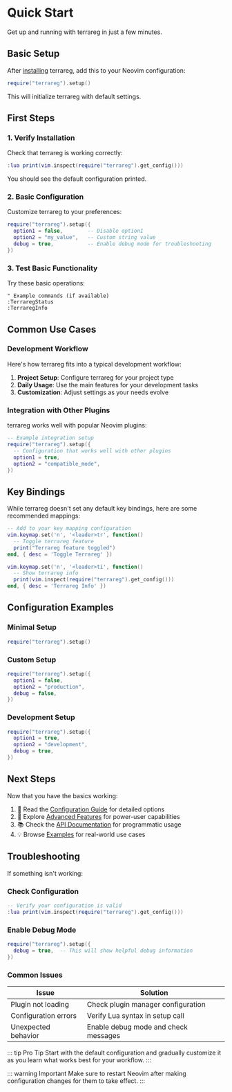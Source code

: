 # Quick Start

Get up and running with terrareg in just a few minutes.

## Basic Setup

After [installing](/guide/installation) terrareg, add this to your Neovim configuration:

```lua
require("terrareg").setup()
```

This will initialize terrareg with default settings.

## First Steps

### 1. Verify Installation

Check that terrareg is working correctly:

```lua
:lua print(vim.inspect(require("terrareg").get_config()))
```

You should see the default configuration printed.

### 2. Basic Configuration

Customize terrareg to your preferences:

```lua
require("terrareg").setup({
  option1 = false,        -- Disable option1
  option2 = "my_value",   -- Custom string value
  debug = true,           -- Enable debug mode for troubleshooting
})
```

### 3. Test Basic Functionality

Try these basic operations:

```vim
" Example commands (if available)
:TerraregStatus
:TerraregInfo
```

## Common Use Cases

### Development Workflow

Here's how terrareg fits into a typical development workflow:

1. **Project Setup**: Configure terrareg for your project type
2. **Daily Usage**: Use the main features for your development tasks
3. **Customization**: Adjust settings as your needs evolve

### Integration with Other Plugins

terrareg works well with popular Neovim plugins:

```lua
-- Example integration setup
require("terrareg").setup({
  -- Configuration that works well with other plugins
  option1 = true,
  option2 = "compatible_mode",
})
```

## Key Bindings

While terrareg doesn't set any default key bindings, here are some recommended mappings:

```lua
-- Add to your key mapping configuration
vim.keymap.set('n', '<leader>tr', function()
  -- Toggle terrareg feature
  print("Terrareg feature toggled")
end, { desc = 'Toggle Terrareg' })

vim.keymap.set('n', '<leader>ti', function()
  -- Show terrareg info
  print(vim.inspect(require("terrareg").get_config()))
end, { desc = 'Terrareg Info' })
```

## Configuration Examples

### Minimal Setup
```lua
require("terrareg").setup()
```

### Custom Setup
```lua
require("terrareg").setup({
  option1 = false,
  option2 = "production",
  debug = false,
})
```

### Development Setup
```lua
require("terrareg").setup({
  option1 = true,
  option2 = "development",
  debug = true,
})
```

## Next Steps

Now that you have the basics working:

1. 📖 Read the [Configuration Guide](/guide/configuration) for detailed options
2. 🔧 Explore [Advanced Features](/guide/advanced) for power-user capabilities
3. 📚 Check the [API Documentation](/api/) for programmatic usage
4. 💡 Browse [Examples](/examples/) for real-world use cases

## Troubleshooting

If something isn't working:

### Check Configuration
```lua
-- Verify your configuration is valid
:lua print(vim.inspect(require("terrareg").get_config()))
```

### Enable Debug Mode
```lua
require("terrareg").setup({
  debug = true,  -- This will show helpful debug information
})
```

### Common Issues

| Issue | Solution |
|-------|----------|
| Plugin not loading | Check plugin manager configuration |
| Configuration errors | Verify Lua syntax in setup call |
| Unexpected behavior | Enable debug mode and check messages |

::: tip Pro Tip
Start with the default configuration and gradually customize it as you learn what works best for your workflow.
:::

::: warning Important
Make sure to restart Neovim after making configuration changes for them to take effect.
:::
